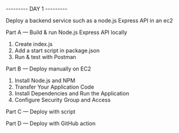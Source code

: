 --------- DAY 1 ---------

Deploy a backend service such as a node.js Express API in an ec2

Part A — Build & run Node.js Express API locally
1. Create index.js
2. Add a start script in package.json
3. Run & test with Postman

Part B — Deploy manually on EC2
1. Install Node.js and NPM
2. Transfer Your Application Code
3. Install Dependencies and Run the Application
4. Configure Security Group and Access

Part C — ⁠Deploy with script

Part D ⁠— Deploy with GitHub action
